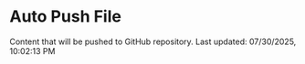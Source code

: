# Auto Push File

Content that will be pushed to GitHub repository.
Last updated: 07/30/2025, 10:02:13 PM